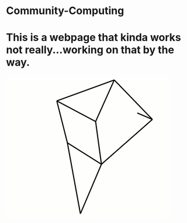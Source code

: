 # Community-Computing
 
# This is a webpage that kinda works not really...working on that by the way.

![](anim.gif)
